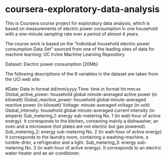 # coursera-exploratory-data-analysis
This is Coursera course project for exploratory data analysis, which is based on measurements of electric power consumption in one household with a one-minute sampling rate over a period of almost 4 years.

The course work is based on the “Individual household electric power consumption Data Set” sourced from one of the leading sites of data for machine learning:  UC Irvine Machine Learning Repository

Dataset: Electric power consumption [20Mb]

The following descriptions of the 9 variables in the dataset are taken from the UCI web site:

#Date: Date in format dd/mm/yyyy
Time: time in format hh:mm:ss
Global_active_power: household global minute-averaged active power (in kilowatt)
Global_reactive_power: household global minute-averaged reactive power (in kilowatt)
Voltage: minute-averaged voltage (in volt)
Global_intensity: household global minute-averaged current intensity (in ampere)
Sub_metering_1: energy sub-metering No. 1 (in watt-hour of active energy). It corresponds to the kitchen, containing mainly a dishwasher, an oven and a microwave (hot plates are not electric but gas powered).
Sub_metering_2: energy sub-metering No. 2 (in watt-hour of active energy). It corresponds to the laundry room, containing a washing-machine, a tumble-drier, a refrigerator and a light.
Sub_metering_3: energy sub-metering No. 3 (in watt-hour of active energy). It corresponds to an electric water-heater and an air-conditioner.
